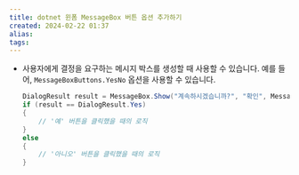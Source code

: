 ```yaml
---
title: dotnet 윈폼 MessageBox 버튼 옵션 추가하기
created: 2024-02-22 01:37
alias:
tags:
---
```

- 사용자에게 결정을 요구하는 메시지 박스를 생성할 때 사용할 수 있습니다. 예를 들어, `MessageBoxButtons.YesNo` 옵션을 사용할 수 있습니다.
   ```csharp
   DialogResult result = MessageBox.Show("계속하시겠습니까?", "확인", MessageBoxButtons.YesNo);
   if (result == DialogResult.Yes)
   {
       // '예' 버튼을 클릭했을 때의 로직
   }
   else
   {
       // '아니오' 버튼을 클릭했을 때의 로직
   }
   ```

